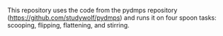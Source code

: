 This repository uses the code from the pydmps repository (https://github.com/studywolf/pydmps) and runs it on four spoon tasks: scooping, flipping, flattening, and stirring.
